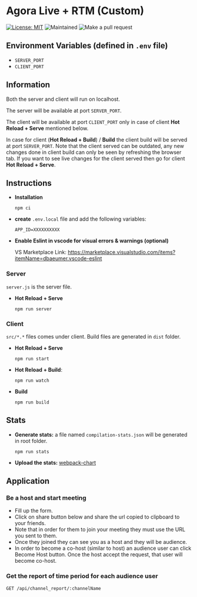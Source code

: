 # Agora Live + RTM (Custom)

[![License: MIT](https://img.shields.io/badge/License-MIT-blue.svg)](LICENSE)
![Maintained](https://img.shields.io/badge/Maintained-Yes-green.svg)
![Make a pull request](https://img.shields.io/badge/PRs-welcome-red.svg)

## Environment Variables (defined in ```.env``` file)

* ```SERVER_PORT```
* ```CLIENT_PORT```

## Information

Both the server and client will run on localhost.

The server will be available at port ```SERVER_PORT```.

The client will be available at port ```CLIENT_PORT``` only in case of client **Hot Reload + Serve** mentioned below.

In case for client (**Hot Reload + Build**) / **Build** the client build will be served at port ```SERVER_PORT```. Note that the client served can be outdated, any new changes done in client build can only be seen by refreshing the browser tab. If you want to see live changes for the client served then go for client **Hot Reload + Serve**.

## Instructions

* **Installation**
    ```
    npm ci
    ```
* **create** ```.env.local``` file and add the following variables:
    ```
    APP_ID=XXXXXXXXXX
    ```    
* **Enable Eslint in vscode for visual errors & warnings (optional)**

    VS Marketplace Link: https://marketplace.visualstudio.com/items?itemName=dbaeumer.vscode-eslint

### Server

```server.js``` is the server file.

* **Hot Reload + Serve**
    ```
    npm run server
    ```

### Client

```src/*.*``` files comes under client. Build files are generated in ```dist``` folder.

* **Hot Reload + Serve**
    ```
    npm run start
    ```

* **Hot Reload + Build**: 
    ```
    npm run watch
    ```
    
* **Build**
    ```
    npm run build
    ```

## Stats


* **Generate stats:** a file named ``compilation-stats.json`` will be generated in root folder.

    ```
    npm run stats
    ```
* **Upload the stats:** [webpack-chart](https://alexkuz.github.io/webpack-chart/)


## Application

### Be a host and start meeting

* Fill up the form.
* Click on share button below and share the url copied to clipboard to your friends.
* Note that in order for them to join your meeting they must use the URL you sent to them.
* Once they joined they can see you as a host and they will be audience.
* In order to become a co-host (similar to host) an audience user can click Become Host button. Once the host accept the request, that user will become co-host.

### Get the report of time period for each audience user

```
GET /api/channel_report/:channelName
```
